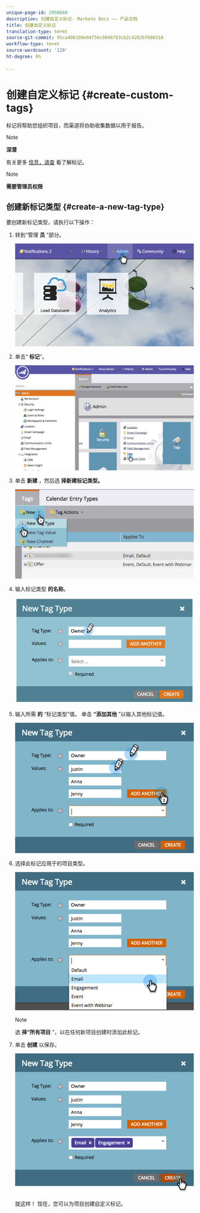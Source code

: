 ```yaml
---
unique-page-id: 2950660
description: 创建自定义标记- Marketo Docs —— 产品文档
title: 创建自定义标记
translation-type: tm+mt
source-git-commit: 95ca406109e04f56c9846f83cb2c4202bf606518
workflow-type: tm+mt
source-wordcount: '129'
ht-degree: 0%

---
```



# 创建自定义标记 {#create-custom-tags}

标记将帮助您组织项目，而渠道将协助收集数据以用于报告。

>[!NOTE]
>
>**深潜**
>
>有关更多 [信息，请查](../../../product-docs/core-marketo-concepts/programs/working-with-programs/understanding-tags.md) 看了解标记。

>[!NOTE]
>
>**需要管理员权限**

## 创建新标记类型 {#create-a-new-tag-type}

要创建新标记类型，请执行以下操作：

1. 转到“管理 **员** ”部分。

   ![](assets/image2015-4-23-14-3a37-3a48.png)

1. 单击“ **标记**”。

   ![](assets/image2015-4-23-14-3a41-3a18.png)

1. 单击 **新建** ，然后选 **择新建标记类型。**

   ![](assets/image2015-4-23-14-3a42-3a45.png)

1. 输入标记类型 **的名称**。

   ![](assets/image2015-4-23-14-3a48-3a58.png)

1. 输入所需 **的** “标记类型”值。 单击 **“添加其他** ”以输入其他标记值。

   ![](assets/image2015-4-22-11-3a30-3a30.png)

1. 选择此标记应用于的项目类型。

   ![](assets/image2015-4-22-11-3a39-3a7.png)

   >[!NOTE]
   >
   >选 **择“所有项目** ”，以在任何新项目创建时添加此标记。

1. 单击 **创建** 以保存。

   ![](assets/image2015-4-22-11-3a38-3a34.png)

   就这样！ 现在，您可以为项目创建自定义标记。
